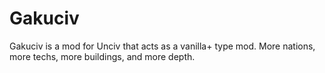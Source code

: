 # Gakuciv
Gakuciv is a mod for Unciv that acts as a vanilla+ type mod. More nations, more techs, more buildings, and more depth.